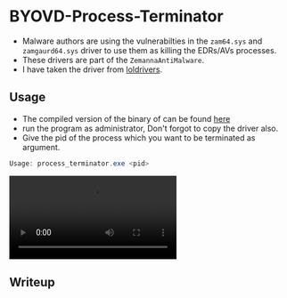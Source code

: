 # BYOVD-Process-Terminator

- Malware authors are using the vulnerabilties in the `zam64.sys` and `zamgaurd64.sys` driver to use them as killing the EDRs/AVs processes.
- These drivers are part of the `ZemannaAntiMalware`. 
- I have taken the driver from [loldrivers](https://www.loldrivers.io/drivers/e5f12b82-8d07-474e-9587-8c7b3714d60c/).

## Usage

- The compiled version of the binary of can be found [here](/BYOVD-Process-Terminator/x64/Debug/process_terminator.exe) 
- run the program as administrator, Don't forgot to copy the driver also.
- Give the pid of the process which you want to be terminated as argument.
```powershell
Usage: process_terminator.exe <pid>
```

<video controls src="video/2024-09-19 23-18-49.mp4" title="Title"></video>

## Writeup